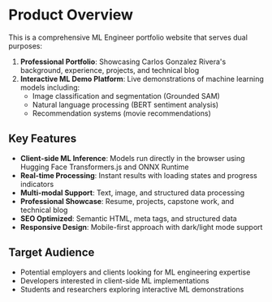 # Product Overview

This is a comprehensive ML Engineer portfolio website that serves dual purposes:

1. **Professional Portfolio**: Showcasing Carlos Gonzalez Rivera's background, experience, projects, and technical blog
2. **Interactive ML Demo Platform**: Live demonstrations of machine learning models including:
   - Image classification and segmentation (Grounded SAM)
   - Natural language processing (BERT sentiment analysis)
   - Recommendation systems (movie recommendations)

## Key Features

- **Client-side ML Inference**: Models run directly in the browser using Hugging Face Transformers.js and ONNX Runtime
- **Real-time Processing**: Instant results with loading states and progress indicators
- **Multi-modal Support**: Text, image, and structured data processing
- **Professional Showcase**: Resume, projects, capstone work, and technical blog
- **SEO Optimized**: Semantic HTML, meta tags, and structured data
- **Responsive Design**: Mobile-first approach with dark/light mode support

## Target Audience

- Potential employers and clients looking for ML engineering expertise
- Developers interested in client-side ML implementations
- Students and researchers exploring interactive ML demonstrations